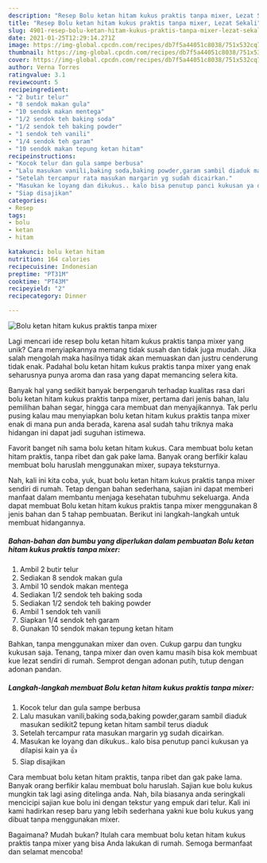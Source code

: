 ```yaml
---
description: "Resep Bolu ketan hitam kukus praktis tanpa mixer, Lezat Sekali"
title: "Resep Bolu ketan hitam kukus praktis tanpa mixer, Lezat Sekali"
slug: 4901-resep-bolu-ketan-hitam-kukus-praktis-tanpa-mixer-lezat-sekali
date: 2021-01-25T12:29:14.271Z
image: https://img-global.cpcdn.com/recipes/db7f5a44051c8038/751x532cq70/bolu-ketan-hitam-kukus-praktis-tanpa-mixer-foto-resep-utama.jpg
thumbnail: https://img-global.cpcdn.com/recipes/db7f5a44051c8038/751x532cq70/bolu-ketan-hitam-kukus-praktis-tanpa-mixer-foto-resep-utama.jpg
cover: https://img-global.cpcdn.com/recipes/db7f5a44051c8038/751x532cq70/bolu-ketan-hitam-kukus-praktis-tanpa-mixer-foto-resep-utama.jpg
author: Verna Torres
ratingvalue: 3.1
reviewcount: 5
recipeingredient:
- "2 butir telur"
- "8 sendok makan gula"
- "10 sendok makan mentega"
- "1/2 sendok teh baking soda"
- "1/2 sendok teh baking powder"
- "1 sendok teh vanili"
- "1/4 sendok teh garam"
- "10 sendok makan tepung ketan hitam"
recipeinstructions:
- "Kocok telur dan gula sampe berbusa"
- "Lalu masukan vanili,baking soda,baking powder,garam sambil diaduk masukan sedikit2 tepung ketan hitam sambil terus diaduk"
- "Setelah tercampur rata masukan margarin yg sudah dicairkan."
- "Masukan ke loyang dan dikukus.. kalo bisa penutup panci kukusan ya dilapisi kain ya 👍"
- "Siap disajikan"
categories:
- Resep
tags:
- bolu
- ketan
- hitam

katakunci: bolu ketan hitam 
nutrition: 164 calories
recipecuisine: Indonesian
preptime: "PT31M"
cooktime: "PT43M"
recipeyield: "2"
recipecategory: Dinner

---
```



![Bolu ketan hitam kukus praktis tanpa mixer](https://img-global.cpcdn.com/recipes/db7f5a44051c8038/751x532cq70/bolu-ketan-hitam-kukus-praktis-tanpa-mixer-foto-resep-utama.jpg)

Lagi mencari ide resep bolu ketan hitam kukus praktis tanpa mixer yang unik? Cara menyiapkannya memang tidak susah dan tidak juga mudah. Jika salah mengolah maka hasilnya tidak akan memuaskan dan justru cenderung tidak enak. Padahal bolu ketan hitam kukus praktis tanpa mixer yang enak seharusnya punya aroma dan rasa yang dapat memancing selera kita.

Banyak hal yang sedikit banyak berpengaruh terhadap kualitas rasa dari bolu ketan hitam kukus praktis tanpa mixer, pertama dari jenis bahan, lalu pemilihan bahan segar, hingga cara membuat dan menyajikannya. Tak perlu pusing kalau mau menyiapkan bolu ketan hitam kukus praktis tanpa mixer enak di mana pun anda berada, karena asal sudah tahu triknya maka hidangan ini dapat jadi suguhan istimewa.

Favorit banget nih sama bolu ketan hitam kukus. Cara membuat bolu ketan hitam praktis, tanpa ribet dan gak pake lama. Banyak orang berfikir kalau membuat bolu haruslah menggunakan mixer, supaya teksturnya.


Nah, kali ini kita coba, yuk, buat bolu ketan hitam kukus praktis tanpa mixer sendiri di rumah. Tetap dengan bahan sederhana, sajian ini dapat memberi manfaat dalam membantu menjaga kesehatan tubuhmu sekeluarga. Anda dapat membuat Bolu ketan hitam kukus praktis tanpa mixer menggunakan 8 jenis bahan dan 5 tahap pembuatan. Berikut ini langkah-langkah untuk membuat hidangannya.

<!--inarticleads1-->

##### Bahan-bahan dan bumbu yang diperlukan dalam pembuatan Bolu ketan hitam kukus praktis tanpa mixer:

1. Ambil 2 butir telur
1. Sediakan 8 sendok makan gula
1. Ambil 10 sendok makan mentega
1. Sediakan 1/2 sendok teh baking soda
1. Sediakan 1/2 sendok teh baking powder
1. Ambil 1 sendok teh vanili
1. Siapkan 1/4 sendok teh garam
1. Gunakan 10 sendok makan tepung ketan hitam


Bahkan, tanpa menggunakan mixer dan oven. Cukup garpu dan tungku kukusan saja. Tenang, tanpa mixer dan oven kamu masih bisa kok membuat kue lezat sendiri di rumah. Semprot dengan adonan putih, tutup dengan adonan pandan. 

<!--inarticleads2-->

##### Langkah-langkah membuat Bolu ketan hitam kukus praktis tanpa mixer:

1. Kocok telur dan gula sampe berbusa
1. Lalu masukan vanili,baking soda,baking powder,garam sambil diaduk masukan sedikit2 tepung ketan hitam sambil terus diaduk
1. Setelah tercampur rata masukan margarin yg sudah dicairkan.
1. Masukan ke loyang dan dikukus.. kalo bisa penutup panci kukusan ya dilapisi kain ya 👍
1. Siap disajikan


Cara membuat bolu ketan hitam praktis, tanpa ribet dan gak pake lama. Banyak orang berfikir kalau membuat bolu haruslah. Sajian kue bolu kukus mungkin tak lagi asing ditelinga anda. Nah, bila biasanya anda seringkali mencicipi sajian kue bolu ini dengan tekstur yang empuk dari telur. Kali ini kami hadirkan resep baru yang lebih sederhana yakni kue bolu kukus yang dibuat tanpa menggunakan mixer. 

Bagaimana? Mudah bukan? Itulah cara membuat bolu ketan hitam kukus praktis tanpa mixer yang bisa Anda lakukan di rumah. Semoga bermanfaat dan selamat mencoba!
